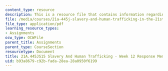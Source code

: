 ```yaml
---
content_type: resource
description: This is a resource file that contains information regarding week 12 memo.
file: /media/courses/21a-445j-slavery-and-human-trafficking-in-the-21st-century-spring-2015/b93a8679c92bfada28ea28a0950f6199_MIT21A_445JS15_Week12memo.pdf
file_type: application/pdf
learning_resource_types:
- Assignments
ocw_type: OCWFile
parent_title: Assignments
parent_type: CourseSection
resourcetype: Document
title: 21A.445JS15 Slavery And Human Trafficking - Week 12 Response Memo
uid: b93a8679-c92b-fada-28ea-28a0950f6199
---
```

